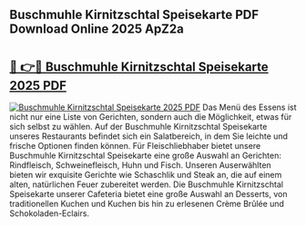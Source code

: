 ## Buschmuhle Kirnitzschtal Speisekarte PDF Download Online 2025 ApZ2a

# <h2><a href="http://gc5nph0.nevu.top/?p=Buschmuhle+Kirnitzschtal+Speisekarte">🔗 👉🔴 Buschmuhle Kirnitzschtal Speisekarte 2025 PDF</a></h2>

[![Buschmuhle Kirnitzschtal Speisekarte 2025 PDF](https://i.imgur.com/dBaPXMq.png)](http://gc5nph0.nevu.top/?p=Buschmuhle+Kirnitzschtal+Speisekarte)
Das Menü des Essens ist nicht nur eine Liste von Gerichten, sondern auch die Möglichkeit, etwas für sich selbst zu wählen. Auf der Buschmuhle Kirnitzschtal Speisekarte unseres Restaurants befindet sich ein Salatbereich, in dem Sie leichte und frische Optionen finden können. Für Fleischliebhaber bietet unsere Buschmuhle Kirnitzschtal Speisekarte eine große Auswahl an Gerichten: Rindfleisch, Schweinefleisch, Huhn und Fisch. Unseren Auserwählten bieten wir exquisite Gerichte wie Schaschlik und Steak an, die auf einem alten, natürlichen Feuer zubereitet werden. Die Buschmuhle Kirnitzschtal Speisekarte unserer Cafeteria bietet eine große Auswahl an Desserts, von traditionellen Kuchen und Kuchen bis hin zu erlesenen Crème Brûlée und Schokoladen-Eclairs.
